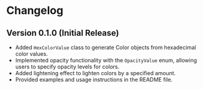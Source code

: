 # Changelog

## Version 0.1.0 (Initial Release)
- Added `HexColorValue` class to generate Color objects from hexadecimal color values.
- Implemented opacity functionality with the `OpacityValue` enum, allowing users to specify opacity levels for colors.
- Added lightening effect to lighten colors by a specified amount.
- Provided examples and usage instructions in the README file.